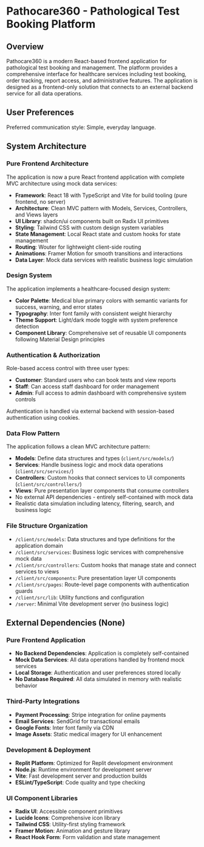 # Pathocare360 - Pathological Test Booking Platform

## Overview

Pathocare360 is a modern React-based frontend application for pathological test booking and management. The platform provides a comprehensive interface for healthcare services including test booking, order tracking, report access, and administrative features. The application is designed as a frontend-only solution that connects to an external backend service for all data operations.

## User Preferences

Preferred communication style: Simple, everyday language.

## System Architecture

### Pure Frontend Architecture
The application is now a pure React frontend application with complete MVC architecture using mock data services:

- **Framework**: React 18 with TypeScript and Vite for build tooling (pure frontend, no server)
- **Architecture**: Clean MVC pattern with Models, Services, Controllers, and Views layers
- **UI Library**: shadcn/ui components built on Radix UI primitives
- **Styling**: Tailwind CSS with custom design system variables
- **State Management**: Local React state and custom hooks for state management
- **Routing**: Wouter for lightweight client-side routing
- **Animations**: Framer Motion for smooth transitions and interactions
- **Data Layer**: Mock data services with realistic business logic simulation

### Design System
The application implements a healthcare-focused design system:

- **Color Palette**: Medical blue primary colors with semantic variants for success, warning, and error states
- **Typography**: Inter font family with consistent weight hierarchy
- **Theme Support**: Light/dark mode toggle with system preference detection
- **Component Library**: Comprehensive set of reusable UI components following Material Design principles

### Authentication & Authorization
Role-based access control with three user types:
- **Customer**: Standard users who can book tests and view reports
- **Staff**: Can access staff dashboard for order management
- **Admin**: Full access to admin dashboard with comprehensive system controls

Authentication is handled via external backend with session-based authentication using cookies.

### Data Flow Pattern
The application follows a clean MVC architecture pattern:
- **Models**: Define data structures and types (`client/src/models/`)
- **Services**: Handle business logic and mock data operations (`client/src/services/`)
- **Controllers**: Custom hooks that connect services to UI components (`client/src/controllers/`)
- **Views**: Pure presentation layer components that consume controllers
- No external API dependencies - entirely self-contained with mock data
- Realistic data simulation including latency, filtering, search, and business logic

### File Structure Organization
- `/client/src/models`: Data structures and type definitions for the application domain
- `/client/src/services`: Business logic services with comprehensive mock data
- `/client/src/controllers`: Custom hooks that manage state and connect services to views
- `/client/src/components`: Pure presentation layer UI components
- `/client/src/pages`: Route-level page components with authentication guards
- `/client/src/lib`: Utility functions and configuration
- `/server`: Minimal Vite development server (no business logic)

## External Dependencies (None)

### Pure Frontend Application
- **No Backend Dependencies**: Application is completely self-contained
- **Mock Data Services**: All data operations handled by frontend mock services
- **Local Storage**: Authentication and user preferences stored locally
- **No Database Required**: All data simulated in memory with realistic behavior

### Third-Party Integrations
- **Payment Processing**: Stripe integration for online payments
- **Email Services**: SendGrid for transactional emails
- **Google Fonts**: Inter font family via CDN
- **Image Assets**: Static medical imagery for UI enhancement

### Development & Deployment
- **Replit Platform**: Optimized for Replit development environment
- **Node.js**: Runtime environment for development server
- **Vite**: Fast development server and production builds
- **ESLint/TypeScript**: Code quality and type checking

### UI Component Libraries
- **Radix UI**: Accessible component primitives
- **Lucide Icons**: Comprehensive icon library
- **Tailwind CSS**: Utility-first styling framework
- **Framer Motion**: Animation and gesture library
- **React Hook Form**: Form validation and state management
